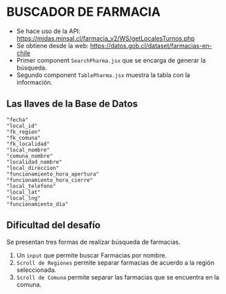 # BUSCADOR DE FARMACIA

- Se hace uso de la API: https://midas.minsal.cl/farmacia_v2/WS/getLocalesTurnos.php
- Se obtiene desde la web: https://datos.gob.cl/dataset/farmacias-en-chile
- Primer component `SearchPharma.jsx` que se encarga de generar la búsqueda.
- Segundo component `TablePharma.jsx` muestra la tabla con la información.

## Las llaves de la Base de Datos

    "fecha"
    "local_id"
    "fk_region"
    "fk_comuna"
    "fk_localidad"
    "local_nombre"
    "comuna_nombre"
    "localidad_nombre"
    "local_direccion"
    "funcionamiento_hora_apertura"
    "funcionamiento_hora_cierre"
    "local_telefono"
    "local_lat"
    "local_lng"
    "funcionamiento_dia"

## Dificultad del desafío

Se presentan tres formas de realizar búsqueda de farmacias.
1. Un `input` que permite buscar Farmacias por nombre.
2. `Scroll de Regiones` permite separar farmacias de acuerdo a la región seleccionada.
3. `Scroll de Comuna` permite separar las farmacias que se encuentra en la comuna.
